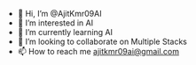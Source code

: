 - 👋 Hi, I’m @AjitKmr09AI
- 👀 I’m interested in AI
- 🌱 I’m currently learning AI
- 💞️ I’m looking to collaborate on Multiple Stacks
- 📫 How to reach me ajitkmr09ai@gmail.com  

<!---
AjitKmr09AI/AjitKmr09AI is a ✨ special ✨ repository because its `README.md` (this file) appears on your GitHub profile.
You can click the Preview link to take a look at your changes.
--->
